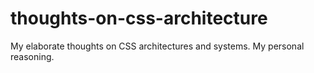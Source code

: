 # thoughts-on-css-architecture
My elaborate thoughts on CSS architectures and systems. My personal reasoning.
